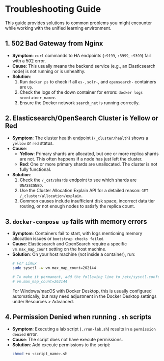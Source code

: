 # Troubleshooting Guide

This guide provides solutions to common problems you might encounter while working with the unified learning environment.

## 1. **502 Bad Gateway from Nginx**

- **Symptom**: `curl` commands to HA endpoints (`:9199`, `:8999`, `:9399`) fail with a 502 error.
- **Cause**: This usually means the backend service (e.g., an Elasticsearch node) is not running or is unhealthy.
- **Solution**:
  1.  Run `docker ps` to check if all `es-`, `solr-`, and `opensearch-` containers are `Up`.
  2.  Check the logs of the down container for errors: `docker logs <container_name>`.
  3.  Ensure the Docker network `search_net` is running correctly.

## 2. **Elasticsearch/OpenSearch Cluster is Yellow or Red**

- **Symptom**: The cluster health endpoint (`/_cluster/health`) shows a `yellow` or `red` status.
- **Cause**:
  - **Yellow**: Primary shards are allocated, but one or more replica shards are not. This often happens if a node has just left the cluster.
  - **Red**: One or more primary shards are unallocated. The cluster is not fully functional.
- **Solution**:
  1.  Check the `/_cat/shards` endpoint to see which shards are `UNASSIGNED`.
  2.  Use the Cluster Allocation Explain API for a detailed reason: `GET /_cluster/allocation/explain`.
  3.  Common causes include insufficient disk space, incorrect data tier routing, or not enough nodes to satisfy the replica count.

## 3. **`docker-compose up` fails with memory errors**

- **Symptom**: Containers fail to start, with logs mentioning memory allocation issues or `bootstrap checks failed`.
- **Cause**: Elasticsearch and OpenSearch require a specific `vm.max_map_count` setting on the host machine.
- **Solution**: On your host machine (not inside a container), run:
  ```bash
  # For Linux
  sudo sysctl -w vm.max_map_count=262144

  # To make it permanent, add the following line to /etc/sysctl.conf:
  # vm.max_map_count=262144
  ```
  For Windows/macOS with Docker Desktop, this is usually configured automatically, but may need adjustment in the Docker Desktop settings under Resources > Advanced.

## 4. **Permission Denied when running `.sh` scripts**

- **Symptom**: Executing a lab script (`./run-lab.sh`) results in a `permission denied` error.
- **Cause**: The script does not have execute permissions.
- **Solution**: Add execute permissions to the script:
  ```bash
  chmod +x <script_name>.sh
  ```

